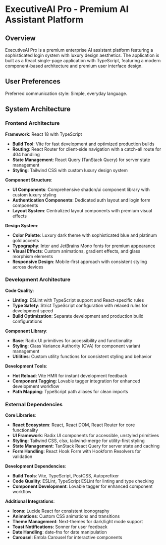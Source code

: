 # ExecutiveAI Pro - Premium AI Assistant Platform

## Overview

ExecutiveAI Pro is a premium enterprise AI assistant platform featuring a sophisticated login system with luxury design aesthetics. The application is built as a React single-page application with TypeScript, featuring a modern component-based architecture and premium user interface design.

## User Preferences

Preferred communication style: Simple, everyday language.

## System Architecture

### Frontend Architecture

**Framework**: React 18 with TypeScript
- **Build Tool**: Vite for fast development and optimized production builds
- **Routing**: React Router for client-side navigation with a catch-all route for 404 handling
- **State Management**: React Query (TanStack Query) for server state management
- **Styling**: Tailwind CSS with custom luxury design system

**Component Structure**:
- **UI Components**: Comprehensive shadcn/ui component library with custom luxury styling
- **Authentication Components**: Dedicated auth layout and login form components
- **Layout System**: Centralized layout components with premium visual effects

**Design System**:
- **Color Palette**: Luxury dark theme with sophisticated blue and platinum gold accents
- **Typography**: Inter and JetBrains Mono fonts for premium appearance
- **Visual Effects**: Custom animations, gradient effects, and glass morphism elements
- **Responsive Design**: Mobile-first approach with consistent styling across devices

### Development Architecture

**Code Quality**:
- **Linting**: ESLint with TypeScript support and React-specific rules
- **Type Safety**: Strict TypeScript configuration with relaxed rules for development speed
- **Build Optimization**: Separate development and production build configurations

**Component Library**:
- **Base**: Radix UI primitives for accessibility and functionality
- **Styling**: Class Variance Authority (CVA) for component variant management
- **Utilities**: Custom utility functions for consistent styling and behavior

**Development Tools**:
- **Hot Reload**: Vite HMR for instant development feedback
- **Component Tagging**: Lovable tagger integration for enhanced development workflow
- **Path Mapping**: TypeScript path aliases for clean imports

### External Dependencies

**Core Libraries**:
- **React Ecosystem**: React, React DOM, React Router for core functionality
- **UI Framework**: Radix UI components for accessible, unstyled primitives
- **Styling**: Tailwind CSS, clsx, tailwind-merge for utility-first styling
- **State Management**: TanStack React Query for server state and caching
- **Form Handling**: React Hook Form with Hookform Resolvers for validation

**Development Dependencies**:
- **Build Tools**: Vite, TypeScript, PostCSS, Autoprefixer
- **Code Quality**: ESLint, TypeScript ESLint for linting and type checking
- **Component Development**: Lovable tagger for enhanced component workflow

**Additional Integrations**:
- **Icons**: Lucide React for consistent iconography
- **Animations**: Custom CSS animations and transitions
- **Theme Management**: Next-themes for dark/light mode support
- **Toast Notifications**: Sonner for user feedback
- **Date Handling**: date-fns for date manipulation
- **Carousel**: Embla Carousel for interactive components
